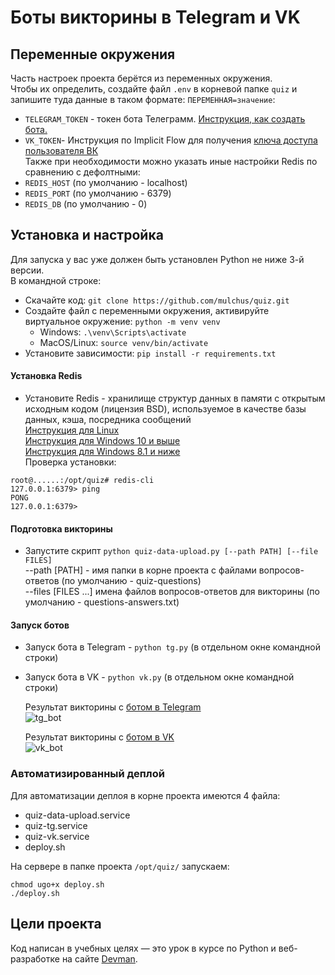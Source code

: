 # Боты викторины в Telegram и VK


## Переменные окружения
Часть настроек проекта берётся из переменных окружения.  
Чтобы их определить, создайте файл `.env` в корневой папке `quiz` и запишите туда данные в таком формате: `ПЕРЕМЕННАЯ=значение`:    
- `TELEGRAM_TOKEN` - токен бота Телеграмм. [Инструкция, как создать бота.](https://core.telegram.org/bots/features#botfather)  
- `VK_TOKEN`- Инструкция по Implicit Flow для получения [ключа доступа пользователя ВК](https://vk.com/dev/implicit_flow_user)  
Также при необходимости можно указать иные настройки Redis по сравнению с дефолтными:  
- `REDIS_HOST` (по умолчанию - localhost)
- `REDIS_PORT` (по умолчанию - 6379)
- `REDIS_DB` (по умолчанию - 0)

## Установка и настройка
Для запуска у вас уже должен быть установлен Python не ниже 3-й версии.  
В командной строке:  
- Скачайте код: `git clone https://github.com/mulchus/quiz.git`
- Создайте файл с переменными окружения, активируйте виртуальное окружение: 
    `python -m venv venv`  
    - Windows: `.\venv\Scripts\activate`  
    - MacOS/Linux: `source venv/bin/activate`  
- Установите зависимости: `pip install -r requirements.txt`  


#### Установка Redis
- Установите Redis - хранилище структур данных в памяти с открытым исходным кодом (лицензия BSD), 
используемое в качестве базы данных, кэша, посредника сообщений  
[Инструкция для Linux](https://redis.io/docs/getting-started/installation/install-redis-on-linux/)  
[Инструкция для Windows 10 и выше](https://redis.io/docs/getting-started/installation/install-redis-on-windows/)  
[Инструкция для Windows 8.1 и ниже](https://dzone.com/articles/running-redis-on-windows-81-and-prior)  
Проверка установки:
```commandline
root@......:/opt/quiz# redis-cli
127.0.0.1:6379> ping
PONG
127.0.0.1:6379>
```

#### Подготовка викторины  

- Запустите скрипт `python quiz-data-upload.py [--path PATH] [--file FILES]`  
  --path [PATH] - имя папки в корне проекта с файлами вопросов-ответов (по умолчанию - quiz-questions)  
  --files [FILES ...]  имена файлов вопросов-ответов для викторины (по умолчанию - questions-answers.txt)    
    

#### Запуск ботов  

- Запуск бота в Telegram - `python tg.py` (в отдельном окне командной строки)
- Запуск бота в VK - `python vk.py` (в отдельном окне командной строки)  
  
  Результат викторины с [ботом в Telegram](https://t.me/mulchusbot)  
![tg_bot](https://github.com/mulchus/quiz/assets/111083714/ce34b7e5-033d-4e87-b95a-bcf3a47ca4aa)  
  
  Результат викторины с [ботом в VK](https://vk.com/club219033181)  
![vk_bot](https://github.com/mulchus/quiz/assets/111083714/ee7d2111-3203-4877-8f0a-02daefabd054)  
  

### Автоматизированный деплой
Для автоматизации деплоя в корне проекта имеются 4 файла:
- quiz-data-upload.service
- quiz-tg.service
- quiz-vk.service
- deploy.sh  

На сервере в папке проекта `/opt/quiz/` запускаем:
```commandline
chmod ugo+x deploy.sh
./deploy.sh
```  


## Цели проекта

Код написан в учебных целях — это урок в курсе по Python и веб-разработке на сайте [Devman](https://dvmn.org).
